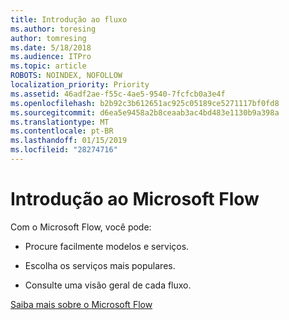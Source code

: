 ```yaml
---
title: Introdução ao fluxo
ms.author: toresing
author: tomresing
ms.date: 5/18/2018
ms.audience: ITPro
ms.topic: article
ROBOTS: NOINDEX, NOFOLLOW
localization_priority: Priority
ms.assetid: 46adf2ae-f55c-4ae5-9540-7fcfcb0a3e4f
ms.openlocfilehash: b2b92c3b612651ac925c05189ce5271117bf0fd8
ms.sourcegitcommit: d6ea5e9458a2b8ceaab3ac4bd483e1130b9a398a
ms.translationtype: MT
ms.contentlocale: pt-BR
ms.lasthandoff: 01/15/2019
ms.locfileid: "28274716"
---
```

# <a name="get-started-with-microsoft-flow"></a>Introdução ao Microsoft Flow

Com o Microsoft Flow, você pode:
  
- Procure facilmente modelos e serviços.
    
- Escolha os serviços mais populares.
    
- Consulte uma visão geral de cada fluxo.
    
[Saiba mais sobre o Microsoft Flow](https://go.microsoft.com/fwlink/?linkid=874446)
  

